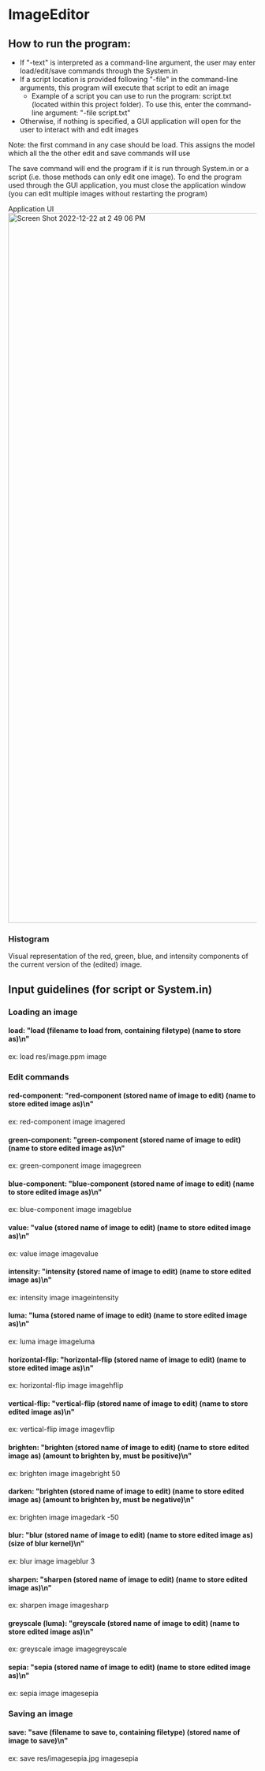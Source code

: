 # ImageEditor

## How to run the program:
 - If "-text" is interpreted as a command-line argument, the user may enter load/edit/save commands through the System.in
 - If a script location is provided following "-file" in the command-line arguments, this program will execute that script to edit an image
     - Example of a script you can use to run the program: script.txt (located within this project folder). To use this, enter the command-line argument: "-file script.txt"
 - Otherwise, if nothing is specified, a GUI application will open for the user to interact with and edit images
 
 Note: the first command in any case should be load. This assigns the  model which all the the other edit and save commands will use

The save command will end the program if it is run through System.in or a script (i.e. those methods can only edit one image). To end the program used through the GUI application, you must close the application window (you can edit multiple images without restarting the program)

Application UI
<img width="1440" alt="Screen Shot 2022-12-22 at 2 49 06 PM" src="https://user-images.githubusercontent.com/94412143/209214956-81f5feac-ae8d-4cf6-a599-79bec6bc91a4.png">

### Histogram
Visual representation of the red, green, blue, and intensity components of the current version of the (edited) image.

## Input guidelines (for script or System.in)
### Loading an image
#### load: "load (filename to load from, containing filetype) (name to store as)\n"
ex: load res/image.ppm image
### Edit commands
#### red-component: "red-component (stored name of image to edit) (name to store edited image as)\n"
ex: red-component image imagered
#### green-component: "green-component (stored name of image to edit) (name to store edited image as)\n"
ex: green-component image imagegreen
#### blue-component: "blue-component (stored name of image to edit) (name to store edited image as)\n"
ex: blue-component image imageblue
#### value: "value (stored name of image to edit) (name to store edited image as)\n"
ex: value image imagevalue
#### intensity: "intensity (stored name of image to edit) (name to store edited image as)\n"
ex: intensity image imageintensity
#### luma: "luma (stored name of image to edit) (name to store edited image as)\n"
ex: luma image imageluma
#### horizontal-flip: "horizontal-flip (stored name of image to edit) (name to store edited image as)\n"
ex: horizontal-flip image imagehflip
#### vertical-flip: "vertical-flip (stored name of image to edit) (name to store edited image as)\n"
ex: vertical-flip image imagevflip
#### brighten: "brighten (stored name of image to edit) (name to store edited image as) (amount to brighten by, must be positive)\n"
ex: brighten image imagebright 50
#### darken: "brighten (stored name of image to edit) (name to store edited image as) (amount to brighten by, must be negative)\n"
ex: brighten image imagedark -50
#### blur: "blur (stored name of image to edit) (name to store edited image as) (size of blur kernel)\n"
ex: blur image imageblur 3
#### sharpen: "sharpen (stored name of image to edit) (name to store edited image as)\n"
ex: sharpen image imagesharp
#### greyscale (luma): "greyscale (stored name of image to edit) (name to store edited image as)\n"
ex: greyscale image imagegreyscale
#### sepia: "sepia (stored name of image to edit) (name to store edited image as)\n"
ex: sepia image imagesepia
### Saving an image
#### save: "save (filename to save to, containing filetype) (stored name of image to save)\n"
ex: save res/imagesepia.jpg imagesepia
